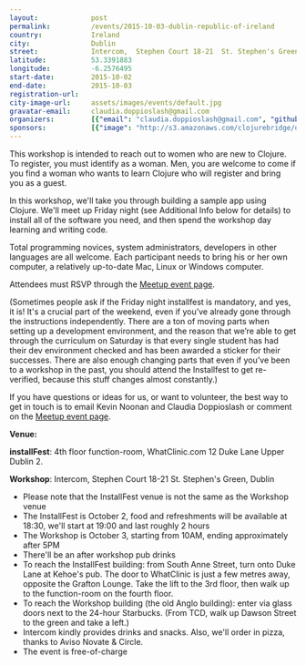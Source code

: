 ```yaml
---
layout:             post
permalink:          /events/2015-10-03-dublin-republic-of-ireland
country:            Ireland
city:               Dublin
street:             Intercom,  Stephen Court 18-21  St. Stephen's Green
latitude:           53.3391883
longitude:          -6.2576495
start-date:         2015-10-02
end-date:           2015-10-03
registration-url:
city-image-url:     assets/images/events/default.jpg
gravatar-email:     claudia.doppioslash@gmail.com
organizers:         [{"email": "claudia.doppioslash@gmail.com", "github": "doppioslash", "name": "Claudia Doppioslash", "twitter": "doppioslash"}, {"email": "knoonan@gmail.com", "github": "FreeAgent", "name": "Kevin Noonan", "twitter": "kevin_noonan"}]
sponsors:           [{"image": "http://s3.amazonaws.com/clojurebridge/original/68/68747470733a2f2f7062732e7477696d672e636f6d2f70726f66696c655f696d616765732f3531353433383234303436333939383937372f39704d3369444a392e706e67.png?1442938098", "name": "Aviso Novate", "url": "http://www.aviso.io/"}, {"image": "http://s3.amazonaws.com/clojurebridge/original/69/687474703a2f2f626c6f672e636972636c6563692e636f6d2f77702d636f6e74656e742f75706c6f6164732f323031332f31312f6c6f676f2e706e67.png?1442938143", "name": "CircleCI", "url": "https://circleci.com/"}, {"image": "http://s3.amazonaws.com/clojurebridge/original/70/687474703a2f2f7777772e77686174636c696e69632e636f6d2f696d616765732f66616365626f6f6b5f6c6f676f2e706e67.png?1443373963", "name": "WhatClinic.com", "url": "https://whatclinic.com/"}]
---
```


This workshop is intended to reach out to women who are new to Clojure. To register, you must identify as a woman. Men, you are welcome to come if you find a woman who wants to learn Clojure who will register and bring you as a guest.

In this workshop, we'll take you through building a sample app using Clojure. We'll meet up Friday night (see Additional Info below for details) to install all of the software you need, and then spend the workshop day learning and writing code.

Total programming novices, system administrators, developers in other languages are all welcome. Each participant needs to bring his or her own computer, a relatively up-to-date Mac, Linux or Windows computer.

Attendees must RSVP through the  [Meetup event page](http://www.meetup.com/Clojure-Ireland/events/225087978/).

(Sometimes people ask if the Friday night installfest is mandatory, and yes, it is! It's a crucial part of the weekend, even if you’ve already gone through the instructions independently. There are a ton of moving parts when setting up a development environment, and the reason that we’re able to get through the curriculum on Saturday is that every single student has had their dev environment checked and has been awarded a sticker for their successes. There are also enough changing parts that even if you’ve been to a workshop in the past, you should attend the Installfest to get re-verified, because this stuff changes almost constantly.)

If you have questions or ideas for us, or want to volunteer, the best way to get in touch is to email Kevin Noonan and Claudia Doppioslash or comment on the [Meetup event page](http://www.meetup.com/Clojure-Ireland/events/225087978/).

**Venue:**

**installFest**:
4th floor function-room,
WhatClinic.com
12 Duke Lane Upper
Dublin 2.

**Workshop**:
Intercom,
Stephen Court 18-21
St. Stephen's Green,
Dublin

- Please note that the InstallFest venue is not the same as the Workshop venue
- The InstallFest is October 2, food and refreshments will be available at 18:30, we'll start at 19:00 and last roughly 2 hours
- The Workshop is October 3, starting from 10AM, ending approximately after 5PM
- There'll be an after workshop pub drinks
- To reach the InstallFest building: from South Anne Street, turn onto Duke Lane at Kehoe's pub. The door to WhatClinic is just a few metres away, opposite the Grafton Lounge. Take the lift to the 3rd floor, then walk up to the function-room on the fourth floor.
- To reach the Workshop building (the old Anglo building): enter via glass doors next to the 24-hour Starbucks. (From TCD, walk up Dawson Street to the green and take a left.)
- Intercom kindly provides drinks and snacks. Also, we'll order in pizza, thanks to Aviso Novate & Circle.
- The event is free-of-charge
